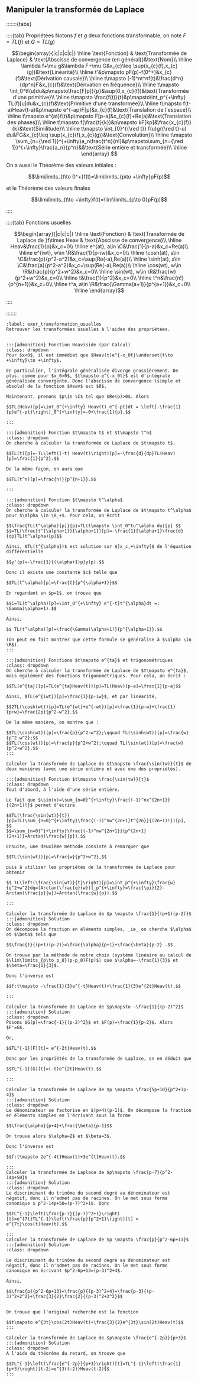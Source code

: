 ## Manipuler la transformée de Laplace
$\newcommand{\R}{\mathbb{R}}$
$\newcommand{\Q}{\mathbb{Q}}$
$\newcommand{\N}{\mathbb{N}}$
$\newcommand{\C}{\mathbb{C}}$
$\newcommand{\Z}{\mathbb{Z}}$
$\newcommand{\red}{\color{red}}$


:::::::{tabs}

::::{tab} Propriétées
Notons $f$ et $g$ deux fonctions transformable, on note $F=TL(f)$ et $G=TL(g)$

$$\begin{array}{|c|c|c|c|}
\hline \text{Fonction} & \text{Transformée de Laplace} & \text{Abscisse de convergence (en général)}&\text{Nom}\\
    \hline 
\lambda f+\mu g&\lambda F+\mu G&x_{c}\leq \sup(x_{c}(f),x_{c}(g))&\text{Linéarité}\\
\hline 
f'&p\mapsto pF(p)-f(0^+)&x_{c}(f)&\text{Dérivation causale}\\
\hline 
t\mapsto (-1)^nt^nf(t)&\frac{d^n}{dp^n}F&x_{c}(f)&\text{Dérivation en fréquence}\\
\hline 
t\mapsto \int_0^tf(u)du&p\mapsto\frac{F[p]}{p}&\sup(0,x_{c}(f))&\text{Transformée d'une primitive}\\
\hline 
t\mapsto \frac{f(t)}{t}&p\mapsto\int_p^{+\infty} TL(f)[u]du&x_{c}(f)&\text{Primitive d'une transformée}\\
\hline 
t\mapsto f(t-a)Heav(t-a)&p\mapsto e^{-ap}F[p]&x_{c}(f)&\text{Translation de l'espace}\\
\hline 
t\mapsto e^{at}f(t)&p\mapsto F[p-a]&x_{c}(f)+Re(a)&\text{Translation des phases}\\
\hline 
t\mapsto f(\frac{t}{k})&p\mapsto kF[kp]&\frac{x_{c}(f)}{k}&\text{Similitude}\\
\hline 
t\mapsto \int_{0}^{{\red t}} f(u)g({\red t}-u) du&FG&x_{c}\leq \sup(x_{c}(f),x_{c}(g))&\text{Convolution}\\
\hline 
t\mapsto \sum_{n={\red 1}}^{+\infty}a_n\frac{t^n}{n!}&p\mapsto\sum_{n={\red 1}}^{+\infty}\frac{a_n}{p^n}&&\text{Série entière et transformée}\\
\hline 
\end{array}
$$

On a aussi le Théorème des valeurs initiales :

$$\lim\limits_{t\to 0^+}f(t)=\lim\limits_{p\to +\infty}pF(p)$$

et le Théorème des valeurs finales

 $$\lim\limits_{t\to +\infty}f(t)=\lim\limits_{p\to 0}pF(p)$$
 
::::

::::{tab} Fonctions usuelles

$$\begin{array}{|c|c|c|}
    \hline \text{Fonction} & \text{Transformée de Laplace de }f\times Heav & \text{Abscisse de convergence}\\
    \hline 
    Heav&\frac{1}{p}&x_c=0\\
    \hline
    e^{at}, a\in \C&\frac{1}{p-a}&x_c=Re(a)\\
    \hline
    e^{iwt}, w\in \R&\frac{1}{p-iw}&x_c=0\\
    \hline
    \cosh(at), a\in \C&\frac{p}{p^2-a^2}&x_c=\sup(Re(-a),Re(a))\\
    \hline
    \sinh(at), a\in \C&\frac{a}{p^2-a^2}&x_c=\sup(Re(-a),Re(a))\\
    \hline
    \cos(wt), w\in \R&\frac{p}{p^2+w^2}&x_c=0\\
        \hline
    \sin(wt), w\in \R&\frac{w}{p^2+w^2}&x_c=0\\
        \hline
    t&\frac{1}{p^2}&x_c=0\\
    \hline
    t^n&\frac{n!}{p^{n+1}}&x_c=0\\
    \hline
    t^a, a\in \R&\frac{\Gamma(a+1)}{p^{a+1}}&x_c=0\\
    \hline 
    \end{array}$$

::::

:::::::


````{exercise}
:label: exer_transformation_usuelles
Retrouver les transformées usuelles à l'aides des propriétées.


:::{admonition} Fonction Heaviside (par Calcul)
:class: dropdown
Pour $x<0$, il est immédiat que $Heav(t)e^{-x_0t}\underset{t\to +\infty}\to +\infty$.

En particulier, l'intégrale généralisée diverge grossièrement. De plus, comme pour $x_0>0$, $t\mapsto e^{-x_0t}$ est d'intégrale généralisée convergente. Donc l'abscisse de convergence (simple et absolu) de la fonction $Heav$ est $0$.

Maintenant, prenons $p\in \C$ tel que $Re(p)>0$. Alors

$$TL(Heav)[p]=\int_0^{+\infty} Heav(t) e^{-pt}dt = \left[-\frac{1}{p}e^{-pt}\right]_0^{+\infty}=-0+\frac{1}{p}.$$

:::

:::{admonition} Fonction $t\mapsto t$ et $t\mapsto t^n$
:class: dropdown
On cherche à calculer la transformée de Laplace de $t\mapsto t$. 

$$TL(t)[p]=-TL\left((-t) Heav(t)\right)[p]=-\frac{d}{dp}TL(Heav)[p]=\frac{1}{p^2}.$$

De la même façon, on aura que 

$$TL(t^n)[p]=\frac{n!}{p^{n+1}}.$$

:::

:::{admonition} Fonction $t\mapsto t^\alpha$
:class: dropdown
On cherche à calculer la transformée de Laplace de $t\mapsto t^\alpha$ pour $\alpha \in \R_+$. Pour cela, on écrit 

$$\frac{TL(t^\alpha)[p]}{p}=TL(t\mapsto \int_0^tu^\alpha du)[p] $$
$$=TL(\frac{t^{\alpha+1}}{\alpha+1})[p]=-\frac{1}{\alpha+1}\frac{d}{dp}TL(t^\alpha)[p]$$

Ainsi, $TL(t^{\alpha})$ est solution sur $]x_c,+\infty[$ de l'équation différentielle 

$$y'(p)=-\frac{1}{(\alpha+1)p}y(p).$$

Donc il existe une constante $c$ telle que 

$$TL(t^\alpha)[p]=\frac{C}{p^{\alpha+1}}$$

En regardant en $p=1$, on trouve que 

$$C=TL(t^\alpha)[p]=\int_0^{+\infty} e^{-t}t^{\alpha}dt =: \Gamma(\alpha+1).$$

Ainsi, 

$$ TL(t^\alpha)[p]=\frac{\Gamma(\alpha+1)}{p^{\alpha+1}}.$$

(On peut en fait montrer que cette formule se généralise à $\alpha \in \R$).
:::

:::{admonition} Fonctions $t\mapsto e^{ta}$ et trigonométriques
:class: dropdown
On cherche à calculer la transformée de Laplace de $t\mapsto e^{ta}$, mais également des fonctions trigonométriques. Pour cela, on écrit :

$$TL(e^{ta})[p]=TL(e^{ta}Heav(t))[p]=TL(Heav)[p-a]=\frac{1}{p-a}$$

Ainsi, $TL(e^{iwt})[p]=\frac{1}{p-iw}$, et par linéarité, 

$$2TL(\cosh(wt))[p]=TL(e^{wt}+e^{-wt})[p]=\frac{1}{p-w}+\frac{1}{p+w}=\frac{2p}{p^2-w^2}.$$

De la même manière, on montre que :

$$TL(\cosh(wt))[p]=\frac{p}{p^2-w^2};\qquad TL(\sinh(wt))[p]=\frac{w}{p^2-w^2};$$
$$TL(\cos(wt))[p]=\frac{p}{p^2+w^2};\qquad TL(\sin(wt))[p]=\frac{w}{p^2+w^2}.$$
:::

Calculer la transformée de Laplace de $t\mapsto \frac{\sin(tw)}{t}$ de deux manières (avec une série entière et avec une des propriétés).

:::{admonition} Fonction $t\mapsto \frac{\sin(tw)}{t}$
:class: dropdown
Tout d'abord, à l'aide d'une série entière.

Le fait que $\sin(x)=\sum_{n=0}^{+\infty}\frac{(-1)^nx^{2n+1}}{(2n+1)!}$ permet d'écrire

$$TL(\frac{\sin(wt)}{t})[p]=TL(\sum_{n=0}^{+\infty}\frac{(-1)^nw^{2n+1}t^{2n}}{(2n+1)!})[p], $$
$$=\sum_{n=0}^{+\infty}\frac{(-1)^nw^{2n+1}}{p^{2n+1}(2n+1)}=Arctan(\frac{w}{p}).$$

Ensuite, une deuxième méthode consiste à remarquer que 

$$TL(\sin(wt))[p]=\frac{w}{p^2+w^2},$$

puis à utiliser les propriétés de la transformée de Laplace pour obtenir 

$$ TL\left(\frac{\sin(wt)}{t}\right)[p]=\int_p^{+\infty}\frac{w}{q^2+w^2}dq=[Arctan(\frac{q}{w})]_p^{+\infty}=\frac{\pi}{2}-Arctan(\frac{p}{w})=Arctan(\frac{w}{p}).$$

:::

Calculer la transformée de Laplace de $p \mapsto \frac{1}{(p+1)(p-2)}$
:::{admonition} Solution
:class: dropdown
On décompose la fraction en éléments simples, _ie_ on cherche $\alpha$ et $\beta$ tels que

$$\frac{1}{(p+1)(p-2)}=\frac{\alpha}{p+1}+\frac{\beta}{p-2} .$$

On trouve par la méthode de notre choix (système linéaire ou calcul de $\lim\limits_{p\to p_0}(p-p_0)F(p)$) que $\alpha=-\frac{1}{3}$ et $\beta=\frac{1}{3}$.

Donc l'inverse est 

$$f:t\mapsto -\frac{1}{3}e^{-t}Heav(t)+\frac{1}{3}e^{2t}Heav(t).$$

:::

Calculer la transformée de Laplace de $p\mapsto -\frac{1}{(p-2)^2}$
:::{admonition} Solution
:class: dropdown
Posons $G(p)=\frac{-1}{(p-2)^2}$ et $F(p)=\frac{1}{p-2}$. Alors $F'=G$.

Or,

$$TL^{-1}(F)[t]= e^{-2t}Heav(t).$$

Donc par les propriétés de la transformée de Laplace, on en déduit que

$$TL^{-1}(G)[t]=(-t)e^{2t}Heav(t).$$

:::

Calculer la transformée de Laplace de $p \mapsto \frac{5p+10}{p^2+3p-4}$
:::{admonition} Solution
:class: dropdown
Le dénominateur se factorise en $(p+4)(p-1)$. On décompose la fraction en éléments simples en l'écrivant sous la forme

$$\frac{\alpha}{p+4}+\frac{\beta}{p-1}$$

On trouve alors $\alpha=2$ et $\beta=3$.

Donc l'inverse est 

$$f:t\mapsto 2e^{-4t}Heav(t)+3e^{t}Heav(t).$$

:::
Calculer la transformée de Laplace de $p\mapsto \frac{p-7}{p^2-14p+50}$
:::{admonition} Solution
:class: dropdown
Le discriminant du trinôme du second degré au dénominateur est négatif, donc il n'admet pas de racines. On le met sous forme canonique $ p^2-14p+50=(p-7)^2+1$. Donc

$$TL^{-1}\left(\frac{p-7}{(p-7)^2+1}\right)[t]=e^{7t}TL^{-1}\left(\frac{p}{p^2+1}\right)[t] = e^{7t}\cos(t)Heav(t).$$

:::
Calculer la transformée de Laplace de $p \mapsto \frac{p}{p^2-6p+13}$
:::{admonition} Solution
:class: dropdown

Le discriminant du trinôme du second degré au dénominateur est négatif, donc il n'admet pas de racines. On le met sous forme canonique en écrivant $p^2-6p+13=(p-3)^2+4$. 

Ainsi,

$$\frac{p}{p^2-6p+13}=\frac{p}{(p-3)^2+4}=\frac{p-3}{(p-3)^2+2^2}+\frac{3}{2}\frac{2}{(p-3)^2+2^2}$$


On trouve que l'original recherché est la fonction

$$t\mapsto e^{3t}\cos(2t)Heav(t)+\frac{3}{2}e^{3t}\sin(2t)Heav(t)$$
:::

Calculer la transformée de Laplace de $p\mapsto \frac{e^{-2p}}{p+3}$
:::{admonition} Solution
:class: dropdown
A l'aide du théorème du retard, on trouve que

$$TL^{-1}\left(\frac{e^{-2p}}{p+3}\right)[t]=TL^{-1}\left(\frac{1}{p+3}\right)[t-2]=e^{3(t-2)}Heav(t-2)$$   
:::
````